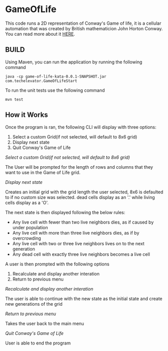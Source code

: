 # GameOfLife

This code runs a 2D representation of Conway's Game of life, it is a cellular automation that was created by British mathematicion John Horton Conway.  You can read more about it [HERE](https://en.wikipedia.org/wiki/Conway%27s_Game_of_Life).

## BUILD

Using Maven, you can run the application by running the following command
```
java -cp game-of-life-kata-0.0.1-SNAPSHOT.jar com.techelevator.GameOfLifeStart
```

To run the unit tests use the following command 
```
mvn test
```
## How it Works

Once the program is ran, the following CLI will display with three options:

1) Select a custom Grid(if not selected, will default to 8x6 grid)
2) Display next state
3) Quit Conway's Game of Life

_Select a custom Grid(if not selected, will default to 8x6 grid)_

The User will be prompted for the length of rows and columns that they want to use in the Game of Life grid.

_Display next state_

 Creates an initial grid with the grid length the user selected, 8x6 is defaulted to if no custom size was selected.  dead cells display as an '.' while living cells display as a 'O'.

 The next state is then displayed following the below rules:
-  Any live cell with fewer than two live neighbors dies, as if caused by under population
- Any live cell with more than three live neighbors dies, as if by overcrowding
- Any live cell with two or three live neighbors lives on to the next generation
- Any dead cell with exactly three live neighbors becomes a live cell

A user is then prompted with the following options

1) Recalculate and display another interation
2) Return to previous menu

_Recalculate and display another interation_
    
The user is able to continue with the new state as the initial state and create new generations of the grid

_Return to previous menu_

Takes the user back to the main menu

_Quit Conway's Game of Life_

User is able to end the program


